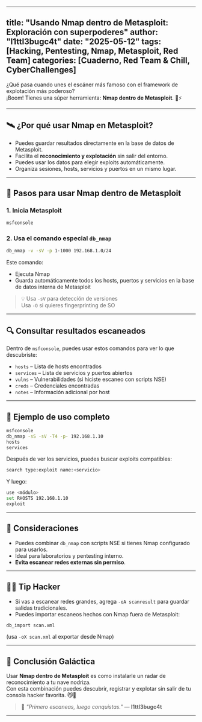 
---
title: "Usando Nmap dentro de Metasploit: Exploración con superpoderes"
author: "l1ttl3bugc4t"
date: "2025-05-12"
tags: [Hacking, Pentesting, Nmap, Metasploit, Red Team]
categories: [Cuaderno, Red Team & Chill, CyberChallenges]
---

¿Qué pasa cuando unes el escáner más famoso con el framework de explotación más poderoso?  
¡Boom! Tienes una súper herramienta: **Nmap dentro de Metasploit**. 🌌⚡

---

## 🛰️ ¿Por qué usar Nmap en Metasploit?

- Puedes guardar resultados directamente en la base de datos de Metasploit.
- Facilita el **reconocimiento y explotación** sin salir del entorno.
- Puedes usar los datos para elegir exploits automáticamente.
- Organiza sesiones, hosts, servicios y puertos en un mismo lugar.

---

## 🐾 Pasos para usar Nmap dentro de Metasploit

### 1. Inicia Metasploit

```bash
msfconsole
```

### 2. Usa el comando especial `db_nmap`

```bash
db_nmap -v -sV -p 1-1000 192.168.1.0/24
```

Este comando:

- Ejecuta Nmap
- Guarda automáticamente todos los hosts, puertos y servicios en la base de datos interna de Metasploit

> 💡 Usa `-sV` para detección de versiones  
> Usa `-O` si quieres fingerprinting de SO

---

## 🔍 Consultar resultados escaneados

Dentro de `msfconsole`, puedes usar estos comandos para ver lo que descubriste:

- `hosts` – Lista de hosts encontrados
- `services` – Lista de servicios y puertos abiertos
- `vulns` – Vulnerabilidades (si hiciste escaneo con scripts NSE)
- `creds` – Credenciales encontradas
- `notes` – Información adicional por host

---

## 💫 Ejemplo de uso completo

```bash
msfconsole
db_nmap -sS -sV -T4 -p- 192.168.1.10
hosts
services
```

Después de ver los servicios, puedes buscar exploits compatibles:

```bash
search type:exploit name:<servicio>
```

Y luego:

```bash
use <módulo>
set RHOSTS 192.168.1.10
exploit
```

---

## 🔐 Consideraciones

- Puedes combinar `db_nmap` con scripts NSE si tienes Nmap configurado para usarlos.
- Ideal para laboratorios y pentesting interno.
- **Evita escanear redes externas sin permiso**.

---

## 🐱‍💻 Tip Hacker

- Si vas a escanear redes grandes, agrega `-oA scanresult` para guardar salidas tradicionales.
- Puedes importar escaneos hechos con Nmap fuera de Metasploit:

```bash
db_import scan.xml
```

(usa `-oX scan.xml` al exportar desde Nmap)

---

## 🚩 Conclusión Galáctica

Usar **Nmap dentro de Metasploit** es como instalarle un radar de reconocimiento a tu nave nodriza.  
Con esta combinación puedes descubrir, registrar y explotar sin salir de tu consola hacker favorita. 😼🚀

> 🐾 _"Primero escaneas, luego conquistas."_ — **l1ttl3bugc4t**

---
